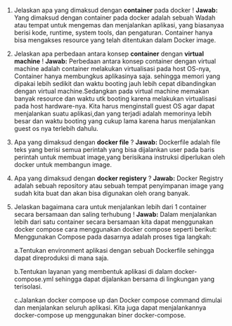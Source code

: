
1. Jelaskan apa yang dimaksud dengan **container** pada docker !
    **Jawab:**
    Yang dimaksud dengan container pada docker adalah sebuah Wadah atau tempat untuk mengemas dan menjalankan aplikasi, yang biasanyaa berisi kode, runtime, system tools, dan pengaturan. Container hanya bisa mengakses resource yang telah ditentukan dalam Docker image.

2. Jelaskan apa perbedaan antara konsep **container** dengan **virtual machine** !
    **Jawab:**
    Perbedaan antara konsep container dengan virtual machine adalah container melakukan virtualisasi pada host OS-nya, Container hanya membungkus aplikasinya saja. sehingga memori yang dipakai lebih sedikit dan waktu booting jauh lebih cepat dibandingkan dengan virtual machine.Sedangkan pada virtual machine memakan banyak resource dan waktu utk booting karena melakukan virtualisasi pada host hardware-nya. Kita harus menginstall guest OS agar dapat menjalankan suatu aplikasi,dan yang terjadi adalah memorinya lebih besar dan waktu booting yang cukup lama karena harus menjalankan guest os nya terlebih dahulu.

3. Apa yang dimaksud dengan **docker file** ?
    **Jawab:**
    Dockerfile adalah file teks yang berisi semua perintah yang bisa dijalankan user pada baris perintah untuk membuat image,yang berisikana instruksi diperlukan oleh docker untuk membangun image.


4. Apa yang dimaksud dengan **docker registery** ?
    **Jawab:**
    Docker Registry adalah sebuah repository atau sebuah tempat penyimpanan image yang sudah kita buat dan akan bisa digunakan oleh orang banyak.

5. Jelaskan bagaimana cara untuk menjalankan lebih dari 1 container secara bersamaan dan saling terhubung !
    **Jawab:**
    Dalam menjalankan lebih dari satu container secara bersamaan kita dapat menggunakan docker compose cara menggunakan docker compose seperti berikut:
    Menggunakan Compose pada dasarnya adalah proses tiga langkah:

    a.Tentukan environment aplikasi dengan sebuah Dockerfile sehingga dapat direproduksi di mana saja.

    b.Tentukan layanan yang membentuk aplikasi di dalam docker-compose.yml sehingga dapat dijalankan bersama di lingkungan yang terisolasi.

    c.Jalankan docker compose up dan Docker compose command dimulai dan menjalankan seluruh aplikasi. Kita juga dapat menjalankannya docker-compose up menggunakan biner docker-compose.
